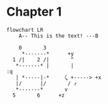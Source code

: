 # Chapter 1

```mermaid
flowchart LR
    A-- This is the text! ---B
```

```bob
    0       3
     *-------*      +y
  1 /|    2 /|       ^
   *-------* |       |
:q
   | *-----|-*     ⤹ +-----> +x
   |/      |/       / ⤴
   *-------*       v
  5       6      +z
```


